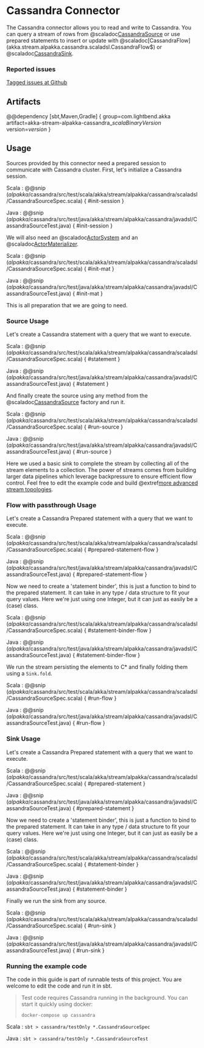 # Cassandra Connector

The Cassandra connector allows you to read and write to Cassandra. You can query a stream of rows from @scaladoc[CassandraSource](akka.stream.alpakka.cassandra.scaladsl.CassandraSource$) or use prepared statements to insert or update with @scaladoc[CassandraFlow](akka.stream.alpakka.cassandra.scaladsl.CassandraFlow$) or @scaladoc[CassandraSink](akka.stream.alpakka.cassandra.scaladsl.CassandraSink$).


### Reported issues

[Tagged issues at Github](https://github.com/akka/alpakka/labels/p%3Acassandra)


## Artifacts

@@dependency [sbt,Maven,Gradle] {
  group=com.lightbend.akka
  artifact=akka-stream-alpakka-cassandra_$scalaBinaryVersion$
  version=$version$
}

## Usage

Sources provided by this connector need a prepared session to communicate with Cassandra cluster. First, let's initialize a Cassandra session.

Scala
: @@snip ($alpakka$/cassandra/src/test/scala/akka/stream/alpakka/cassandra/scaladsl/CassandraSourceSpec.scala) { #init-session }

Java
: @@snip ($alpakka$/cassandra/src/test/java/akka/stream/alpakka/cassandra/javadsl/CassandraSourceTest.java) { #init-session }

We will also need an @scaladoc[ActorSystem](akka.actor.ActorSystem) and an @scaladoc[ActorMaterializer](akka.stream.ActorMaterializer).

Scala
: @@snip ($alpakka$/cassandra/src/test/scala/akka/stream/alpakka/cassandra/scaladsl/CassandraSourceSpec.scala) { #init-mat }

Java
: @@snip ($alpakka$/cassandra/src/test/java/akka/stream/alpakka/cassandra/javadsl/CassandraSourceTest.java) { #init-mat }

This is all preparation that we are going to need.

### Source Usage

Let's create a Cassandra statement with a query that we want to execute.

Scala
: @@snip ($alpakka$/cassandra/src/test/scala/akka/stream/alpakka/cassandra/scaladsl/CassandraSourceSpec.scala) { #statement }

Java
: @@snip ($alpakka$/cassandra/src/test/java/akka/stream/alpakka/cassandra/javadsl/CassandraSourceTest.java) { #statement }

And finally create the source using any method from the @scaladoc[CassandraSource](akka.stream.alpakka.cassandra.CassandraSource$) factory and run it.

Scala
: @@snip ($alpakka$/cassandra/src/test/scala/akka/stream/alpakka/cassandra/scaladsl/CassandraSourceSpec.scala) { #run-source }

Java
: @@snip ($alpakka$/cassandra/src/test/java/akka/stream/alpakka/cassandra/javadsl/CassandraSourceTest.java) { #run-source }

Here we used a basic sink to complete the stream by collecting all of the stream elements to a collection. The power of streams comes from building larger data pipelines which leverage backpressure to ensure efficient flow control. Feel free to edit the example code and build @extref[more advanced stream topologies](akka-docs:scala/stream/stream-introduction).

### Flow with passthrough Usage

Let's create a Cassandra Prepared statement with a query that we want to execute.

Scala
: @@snip ($alpakka$/cassandra/src/test/scala/akka/stream/alpakka/cassandra/scaladsl/CassandraSourceSpec.scala) { #prepared-statement-flow }

Java
: @@snip ($alpakka$/cassandra/src/test/java/akka/stream/alpakka/cassandra/javadsl/CassandraSourceTest.java) { #prepared-statement-flow }

Now we need to create a 'statement binder', this is just a function to bind to the prepared statement. It can take in any type / data structure to fit your query values. Here we're just using one Integer, but it can just as easily be a (case) class.

Scala
: @@snip ($alpakka$/cassandra/src/test/scala/akka/stream/alpakka/cassandra/scaladsl/CassandraSourceSpec.scala) { #statement-binder-flow }

Java
: @@snip ($alpakka$/cassandra/src/test/java/akka/stream/alpakka/cassandra/javadsl/CassandraSourceTest.java) { #statement-binder-flow }

We run the stream persisting the elements to C* and finally folding them using a ```Sink.fold```.

Scala
: @@snip ($alpakka$/cassandra/src/test/scala/akka/stream/alpakka/cassandra/scaladsl/CassandraSourceSpec.scala) { #run-flow }

Java
: @@snip ($alpakka$/cassandra/src/test/java/akka/stream/alpakka/cassandra/javadsl/CassandraSourceTest.java) { #run-flow }

### Sink Usage

Let's create a Cassandra Prepared statement with a query that we want to execute.

Scala
: @@snip ($alpakka$/cassandra/src/test/scala/akka/stream/alpakka/cassandra/scaladsl/CassandraSourceSpec.scala) { #prepared-statement }

Java
: @@snip ($alpakka$/cassandra/src/test/java/akka/stream/alpakka/cassandra/javadsl/CassandraSourceTest.java) { #prepared-statement }

Now we need to create a 'statement binder', this is just a function to bind to the prepared statement. It can take in any type / data structure to fit your query values. Here we're just using one Integer, but it can just as easily be a (case) class.

Scala
: @@snip ($alpakka$/cassandra/src/test/scala/akka/stream/alpakka/cassandra/scaladsl/CassandraSourceSpec.scala) { #statement-binder }

Java
: @@snip ($alpakka$/cassandra/src/test/java/akka/stream/alpakka/cassandra/javadsl/CassandraSourceTest.java) { #statement-binder }

Finally we run the sink from any source.

Scala
: @@snip ($alpakka$/cassandra/src/test/scala/akka/stream/alpakka/cassandra/scaladsl/CassandraSourceSpec.scala) { #run-sink }

Java
: @@snip ($alpakka$/cassandra/src/test/java/akka/stream/alpakka/cassandra/javadsl/CassandraSourceTest.java) { #run-sink }

### Running the example code

The code in this guide is part of runnable tests of this project. You are welcome to edit the code and run it in sbt.

> Test code requires Cassandra running in the background. You can start it quickly using docker:
>
> `docker-compose up cassandra`

Scala
:   ```
    sbt
    > cassandra/testOnly *.CassandraSourceSpec
    ```

Java
:   ```
    sbt
    > cassandra/testOnly *.CassandraSourceTest
    ```
